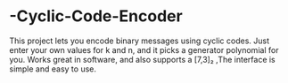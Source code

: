 # -Cyclic-Code-Encoder
This project lets you encode binary messages using cyclic codes. Just enter your own values for k and n, and it picks a generator polynomial for you. Works great in software, and also supports a [7,3]₂ ,The interface is simple and easy to use.
